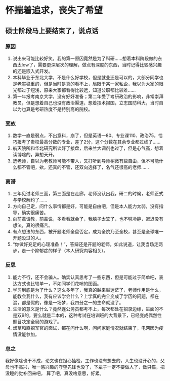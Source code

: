 # 怀揣着追求，丧失了希望
## 硕士阶段马上要结束了，说点话
### 原因
1. 说出来可能比较好笑，我的第一原因竟然是为了科研……想着本科阶段做的东西太low了，需要更深层次的理解，做点有深度的东西，当时记得比较感兴趣的还是嵌入式开发。
2. 本科毕业于东北大学，不是什么好学校，但是就业还是可以的，大部分同学也是老实稳重的，但是当时是真的看不上，局限于某一家私企，我以为大家的眼光都过于短浅，原来大家都看得比较远，知道公职都比较难……
3. 第一年报考南京大学，没有好好准备；第二年受了考研政治的影响，非常崇拜教员，但是想着自己也没有政治渠道，想着技术报国，立志国防科大，当时自以为也算是考研热度不是特别高的院校。
### 变故
1. 数学一直是弱点，不出意料，崩了，但是英语一80、专业课110、政治75，恰巧报考了贵校最高分数的专业，差了2分，这个分数在其余专业都过线了……
2. 航天院所和华北研究所谈好了接盘，后来兰大调剂也过了，但是心气高，想着读博啥的，异想天开。
3. 选老师，自以为老教师可能不带人，又打听到导师稍微有些自由，但不可能什么都不管吧，欸，还真的不管，还双向选择了，名气还很高的老师……
### 离谱
1. 三年见过老师三面，第三面是在走廊，老师没认出我，研二的时候，老师正式与学校解约了……
2. 方向自己定，问什么事情都是好，可能是自由吧，但是本人能力太弱，没有指导，确实很痛苦。
3. 向前辈请教，前辈说，多看看就会了，我脑子太笨了，也不够冷静，迟迟没有想法，真的很痛苦。
4. 有点想法的东西，被开题老师全盘否定，成为全院乃至全校，甚至是全球唯一开题没过的人。
5. “你做好充足的心理准备！”，答辩还是开题的老师，如此说道，让我当场走两步，走一个抑郁症的样子（本人研究内容相关）。
### 反思
1. 能力不行，还不会骗人。确实认真思考了一些东西，但是可能过于简单吧，表达方式也比较单一，不如同学们花哨的图画。
2. 学习到底是为了什么？这么多年了，我真的越来越迷茫了，老师作用是什么，能教会我什么，我有应该学会什么？上学真的完全变成了学历的问题，都在混，都是假的，像是一场梦，我四分之一的生命就没了。
3. 生活的意义是什么？竟然连公务员都考不上，每次都处在招录边缘，进面的不是双9的，要么就是二本的，这种考试在培训班的大背景下，已经变成偶然性题目决定全局的游戏了。
4. 烟草和直招军官的面试，都在问什么啊，问问家庭情况就结束了，电网因为疫情没能参加。
### 总之
我好像啥也干不成，论文也在担心抽检，工作也没有想去的，人生也没开心的，父母也不高兴，唯一感兴趣的守望先锋也没了，下辈子一定不要做人了，做只猫，把没睡的觉补回来吧。
算了吧，真没啥意思，好累。
